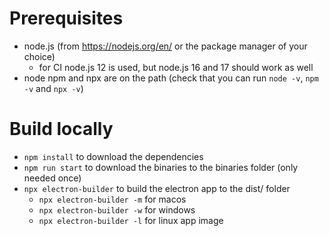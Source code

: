 # Prerequisites

- node.js (from https://nodejs.org/en/ or the package manager of your choice)
  - for CI node.js 12 is used, but node.js 16 and 17 should work as well
- node npm and npx are on the path (check that you can run `node -v`, `npm -v`  and `npx -v`)

# Build locally

- `npm install` to download the dependencies
- `npm run start` to download the binaries to the binaries folder (only needed once)
- `npx electron-builder` to build the electron app to the dist/ folder
  - `npx electron-builder -m` for macos
  - `npx electron-builder -w` for windows
  - `npx electron-builder -l` for linux app image
